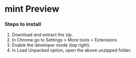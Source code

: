 # mint Preview
### Steps to install
1. Download and extract the zip.
2. In Chrome go to Settings > More tools > Extensions
3. Enable the developer mode (top right).
4. In Load Unpacked option, open the above unzipped folder.
